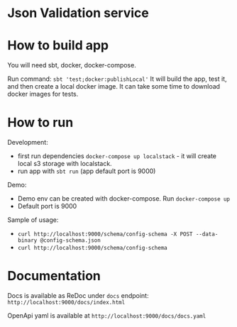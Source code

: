 # Json Validation service

# How to build app

You will need sbt, docker, docker-compose.

Run command: `sbt 'test;docker:publishLocal'`
It will build the app, test it, and then create a local docker image. 
It can take some time to download docker images for tests.  

# How to run

Development:
- first run dependencies `docker-compose up localstack` - it will create local s3 storage with localstack.
- run app with `sbt run` (app default port is 9000)

Demo:
- Demo env can be created with docker-compose. Run `docker-compose up`
- Default port is 9000

Sample of usage:
- `curl http://localhost:9000/schema/config-schema -X POST --data-binary @config-schema.json`
- `curl http://localhost:9000/schema/config-schema`


# Documentation

Docs is available as ReDoc under `docs` endpoint:  
`http://localhost:9000/docs/index.html`

OpenApi yaml is available at `http://localhost:9000/docs/docs.yaml`
